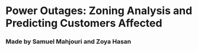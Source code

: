 # Power Outages: Zoning Analysis and Predicting Customers Affected

### Made by Samuel Mahjouri and Zoya Hasan
